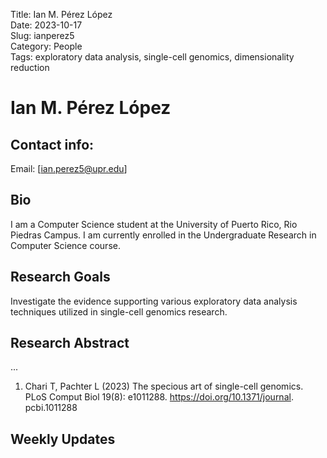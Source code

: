 Title: Ian M. Pérez López\
Date: 2023-10-17\
Slug: ianperez5\
Category: People\
Tags: exploratory data analysis, single-cell genomics, dimensionality reduction

# Ian M. Pérez López
## Contact info:

  Email: [ian.perez5@upr.edu]

## Bio

I am a Computer Science student at the University of Puerto Rico, Rio Piedras Campus. I am currently enrolled in the Undergraduate Research in Computer Science course.

## Research Goals

Investigate the evidence supporting various exploratory data analysis techniques utilized in single-cell genomics research.

## Research Abstract

...


1. Chari T, Pachter L (2023) The specious
art of single-cell genomics. PLoS Comput Biol
19(8): e1011288. https://doi.org/10.1371/journal.
pcbi.1011288

## Weekly Updates
